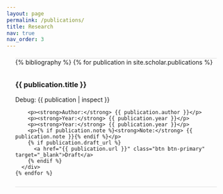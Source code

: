 ```yaml
---
layout: page
permalink: /publications/
title: Research
nav: true
nav_order: 3
---
```


<!-- _pages/publications.md -->

<div class="publications">

  <!-- Publications List -->
  <section class="publications-list">
    {% bibliography %}
    {% for publication in site.scholar.publications %}
      <div class="publication-item">
        <h3>{{ publication.title }}</h3>
        <p>Debug: {{ publication | inspect }}</p>

        <p><strong>Author:</strong> {{ publication.author }}</p>
        <p><strong>Year:</strong> {{ publication.year }}</p>
        <p><strong>Year:</strong> {{ publication.year }}</p>
        <p>{% if publication.note %}<strong>Note:</strong> {{ publication.note }}{% endif %}</p>
        {% if publication.draft_url %}
          <a href="{{ publication.url }}" class="btn btn-primary" target="_blank">Draft</a>
        {% endif %}
      </div>
    {% endfor %}

  </section>
</div>

<!-- Add CSS styles for better formatting (optional) -->
<style>
  .publications {
    margin: 20px;
  }
  .introduction {
    margin-bottom: 20px;
  }
  .publications-list {
    border-top: 1px solid #ddd;
  }
  .publication-item {
    padding: 10px 0;
    border-bottom: 1px solid #ddd;
  }
  .btn {
    display: inline-block;
    padding: 0.5rem 1rem;
    font-size: 1rem;
    border-radius: 0.25rem;
    text-align: center;
    color: #fff;
    background-color: #007bff;
    text-decoration: none;
  }
  .btn:hover {
    background-color: #0056b3;
  }
</style>

